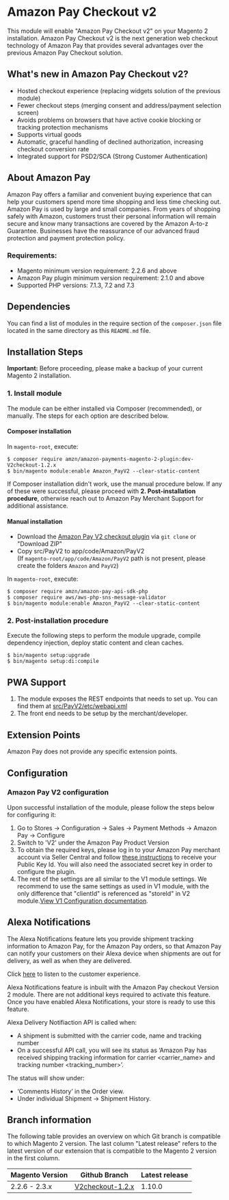 # Amazon Pay Checkout v2

This module will enable "Amazon Pay Checkout v2" on your Magento 2 installation. Amazon Pay Checkout v2 is the next generation web checkout technology of Amazon Pay that provides several advantages over the previous Amazon Pay Checkout solution.

## What's new in Amazon Pay Checkout v2?

* Hosted checkout experience (replacing widgets solution of the previous module)
* Fewer checkout steps (merging consent and address/payment selection screen)
* Avoids problems on browsers that have active cookie blocking or tracking protection mechanisms
* Supports virtual goods
* Automatic, graceful handling of declined authorization, increasing checkout conversion rate
* Integrated support for PSD2/SCA (Strong Customer Authentication)

## About Amazon Pay

Amazon Pay offers a familiar and convenient buying experience that can help your customers spend more time shopping and less time checking out. Amazon Pay is used by large and small companies. From years of shopping safely with Amazon, customers trust their personal information will remain secure and know many transactions are covered by the Amazon A-to-z Guarantee. Businesses have the reassurance of our advanced fraud protection and payment protection policy.

### Requirements: ###
* Magento minimum version requirement: 2.2.6 and above
* Amazon Pay plugin minimum version requirement: 2.1.0 and above
* Supported PHP versions: 7.1.3, 7.2 and 7.3

## Dependencies

You can find a list of modules in the require section of the `composer.json` file located in the
same directory as this `README.md` file.

## Installation Steps

**Important:** Before proceeding, please make a backup of your current Magento 2 installation.

### 1. Install module

The module can be either installed via Composer (recommended), or manually. The steps for each option are described below. 

#### Composer installation

In `magento-root`, execute:

```
$ composer require amzn/amazon-payments-magento-2-plugin:dev-V2checkout-1.2.x
$ bin/magento module:enable Amazon_PayV2 --clear-static-content
```

If Composer installation didn't work, use the manual procedure below. If any of these were successful, please proceed with **2. Post-installation procedure**, otherwise reach out to Amazon Pay Merchant Support for additional assistance.

#### Manual installation
* Download the [Amazon Pay V2 checkout plugin](https://github.com/amzn/amazon-payments-magento-2-plugin/tree/V2checkout-1.2.x) via `git clone` or "Download ZIP"
* Copy src/PayV2 to app/code/Amazon/PayV2  
(If `magento-root/app/code/Amazon/PayV2` path is not present, please create the folders `Amazon` and `PayV2`)  

In `magento-root`, execute:
```
$ composer require amzn/amazon-pay-api-sdk-php
$ composer require aws/aws-php-sns-message-validator
$ bin/magento module:enable Amazon_PayV2 --clear-static-content
```

### 2. Post-installation procedure

Execute the following steps to perform the module upgrade, compile dependency injection, deploy static content and clean caches.

```
$ bin/magento setup:upgrade
$ bin/magento setup:di:compile
```

## PWA Support

1. The module exposes the REST endpoints that needs to set up. You can find them at [src/PayV2/etc/webapi.xml](https://github.com/amzn/amazon-payments-magento-2-plugin/blob/V2checkout/src/PayV2/etc/webapi.xml)
1. The front end needs to be setup by the merchant/developer.

## Extension Points

Amazon Pay does not provide any specific extension points.

## Configuration

### Amazon Pay V2 configuration ###

Upon successful installation of the module, please follow the steps below for configuring it:

1. Go to Stores -> Configuration -> Sales -> Payment Methods -> Amazon Pay -> Configure
1. Switch to 'V2' under the Amazon Pay Product Version
1. To obtain the required keys, please log in to your Amazon Pay merchant account via Seller Central and follow [these instructions](http://amazonpaycheckoutintegrationguide.s3.amazonaws.com/amazon-pay-checkout/get-set-up-for-integration.html#4-get-your-public-key-id) to receive your Public Key Id. You will also need the associated secret key in order to configure the plugin.
1. The rest of the settings are all similar to the V1 module settings. We recommend to use the same settings as used in V1 module, with the only difference that "clientId" is referenced as "storeId" in V2 module.[View V1 Configuration documentation](https://amzn.github.io/amazon-payments-magento-2-plugin/configuration.html).

## Alexa Notifications

The Alexa Notifications feature lets you provide shipment tracking information to Amazon Pay, for the Amazon Pay orders, so that Amazon Pay can notify your customers on their Alexa device when shipments are out for delivery, as well as when they are delivered.

Click [here](https://developer.amazon.com/docs/amazon-pay-onetime/delivery-notifications.html#heres-what-your-customer-will-experience) to listen to the customer experience.

Alexa Notifications feature is inbuilt with the Amazon Pay checkout Version 2 module. There are not additional keys required to activate this feature. Once you have enabled Alexa Notifications, your store is ready to use this feature.

Alexa Delivery Notifiaction API is called when:

- A shipment is submitted with the carrier code, name and tracking number
- On a successful API call, you will see its status as ‘Amazon Pay has received shipping tracking information for carrier <carrier_name> and tracking number <tracking_number>’.

The status will show under:
* ‘Comments History’ in the Order view.
* Under individual Shipment -> Shipment History.

## Branch information

The following table provides an overview on which Git branch is compatible to which Magento 2 version. The last column "Latest release" refers to the latest version of our extension that is compatible to the Magento 2 version in the first column. 

| Magento Version | Github Branch | Latest release |
| ------------- | ------------- | ------------- |
| 2.2.6 - 2.3.x | [V2checkout-1.2.x](https://github.com/amzn/amazon-payments-magento-2-plugin/tree/V2checkout-1.2.x) | 1.10.0 |
